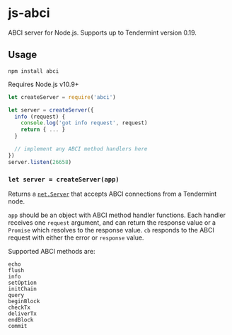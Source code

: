 # js-abci

ABCI server for Node.js. Supports up to Tendermint version 0.19.

## Usage

`npm install abci`

Requires Node.js v10.9+

```js
let createServer = require('abci')

let server = createServer({
  info (request) {
    console.log('got info request', request)
    return { ... }
  }

  // implement any ABCI method handlers here
})
server.listen(26658)
```

### `let server = createServer(app)`

Returns a [`net.Server`](https://nodejs.org/api/net.html#net_class_net_server) that accepts ABCI connections from a Tendermint node.

`app` should be an object with ABCI method handler functions. Each handler receives one `request` argument, and can return the response value or a `Promise` which resolves to the response value. `cb` responds to the ABCI request with either the error or `response` value.

Supported ABCI methods are:

```
echo
flush
info
setOption
initChain
query
beginBlock
checkTx
deliverTx
endBlock
commit
```
